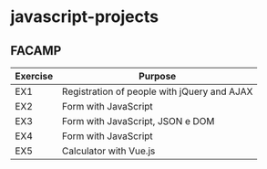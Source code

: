 # javascript-projects

## FACAMP

| Exercise | Purpose |
|-|-|
| EX1 | Registration of people with jQuery and AJAX |
| EX2 | Form with JavaScript |
| EX3 | Form with JavaScript, JSON e DOM |
| EX4 | Form with JavaScript |
| EX5 | Calculator with Vue.js |
